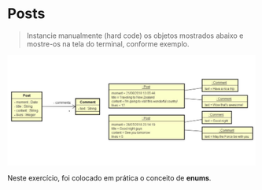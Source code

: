 # Posts

> Instancie manualmente (hard code) os objetos mostrados abaixo e mostre-os na tela do terminal, conforme exemplo. 

![ex_8](8.jpg)

Neste exercício, foi colocado em prática o conceito de __enums__.